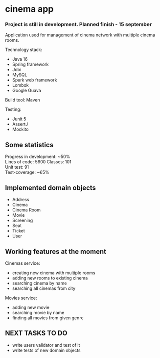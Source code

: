 # cinema app
### Project is still in development. Planned finish - 15 september

Application used for management of cinema network with multiple cinema rooms.  

Technology stack:  

- Java 16
- Spring framework
- Jdbi
- MySQL
- Spark web framework
- Lombok
- Google Guava

Build tool: Maven

Testing:

- Junit 5
- AssertJ
- Mockito

## Some statistics

Progress in development: ~50%  
Lines of code: 5600 
Classes: 101  
Unit test: 91  
Test-coverage: ~65% 

## Implemented domain objects

- Address  
- Cinema  
- Cinema Room  
- Movie  
- Screening  
- Seat  
- Ticket  
- User  


## Working features at the moment

Cinemas service:

- creating new cinema with multiple rooms
- adding new rooms to existing cinema
- searching cinema by name
- searching all cinemas from city

Movies service:

- adding new movie
- searching movie by name
- finding all movies from given genre


## NEXT TASKS TO DO

- write users validator and test of it
- write tests of new domain objects




